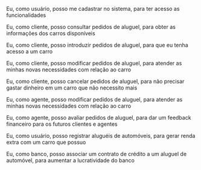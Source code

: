 <p>Eu, como usuário, posso me cadastrar no sistema, para ter acesso as funcionalidades</p>
<p>Eu, como cliente, posso consultar pedidos de aluguel, para obter as informações dos carros disponíveis</p>
<p>Eu, como cliente, posso introduzir pedidos de aluguel, para que eu tenha acesso a um carro</p>
<p>Eu, como cliente, posso modificar pedidos de aluguel, para atender as minhas novas necessidades com relação ao carro</p>
<p>Eu, como cliente, posso cancelar pedidos de aluguel, para não precisar gastar dinheiro em um carro que não necessito mais</p>
<p>Eu, como agente, posso modificar pedidos de aluguel, para atender as minhas novas necessidades com relação ao carro</p>
<p>Eu, como agente, posso avaliar pedidos de aluguel, para dar um feedback financeiro para os futuros clientes e agentes</p>
<p>Eu, como usuário, posso registrar aluguéis de automóveis, para gerar renda extra com um carro que possuo</p>
<p>Eu, como banco, posso associar um contrato de crédito a um aluguel de automóvel, para aumentar a lucratividade do banco</p>